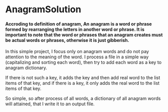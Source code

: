 # AnagramSolution

#### Accroding to definition of anagram, An anagram is a word or phrase formed by rearranging the letters in another word or phrase. It is important to note that the word or phrases that an anagram creates must be actual words or phrases, otherwise it is just gibberish.

In this simple project, I focus only on anagram words and do not pay attention to the meaning of the word. I process a file in a simple way (capitalizing and sorting each word), then try to add each word as a key to anagram dictionary. 

If there is not such a key, it adds the key and then add real word to the list items of that key, and if there is a key, it only adds the real word to the list items of that key.

So simple, so after process of all words, a dictionary of all anagram words will attained, that I write it to an output file.


